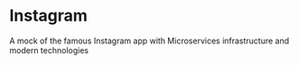 # Instagram
A mock of the famous Instagram app with Microservices infrastructure and modern technologies
